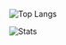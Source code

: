 ![Top Langs](https://github-readme-stats.vercel.app/api/top-langs/?username=arukshpatel&theme=catppuccin_mocha&hide=HTML,CSS,javascript&exclude_repo=.dotfiles)

![Stats](https://github-readme-stats.vercel.app/api?username=arukshpatel&show_icons=true&theme=catppuccin_mocha)

